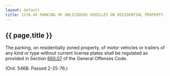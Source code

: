 ---
layout: default 
title: 1270.49 PARKING OF UNLICENSED VEHICLES ON RESIDENTIAL PROPERTY.---

{{ page.title }}
----------------

The parking, on residentially zoned property, of motor vehicles or
trailers of any kind or type without current license plates shall be
regulated as provided in Section [660.07](35a81684.html) of the General
Offenses Code.

(Ord. 546B. Passed 2-25-76.)
